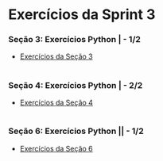 #
# Exercícios da Sprint 3

### Seção 3: Exercícios Python | - 1/2

- [Exercícios da Seção 3](https://github.com/catarwnalud/pbCompass/blob/master/sprint_3/exercicios/exerciciosParte1.py) 

#

### Seção 4: Exercícios Python | - 2/2

- [Exercícios da Seção 4](https://github.com/catarwnalud/pbCompass/blob/master/sprint_3/exercicios/exerciciosParte2.py) 

#

### Seção 6: Exercícios Python || - 1/2

- [Exercícios da Seção 6](#) 

#